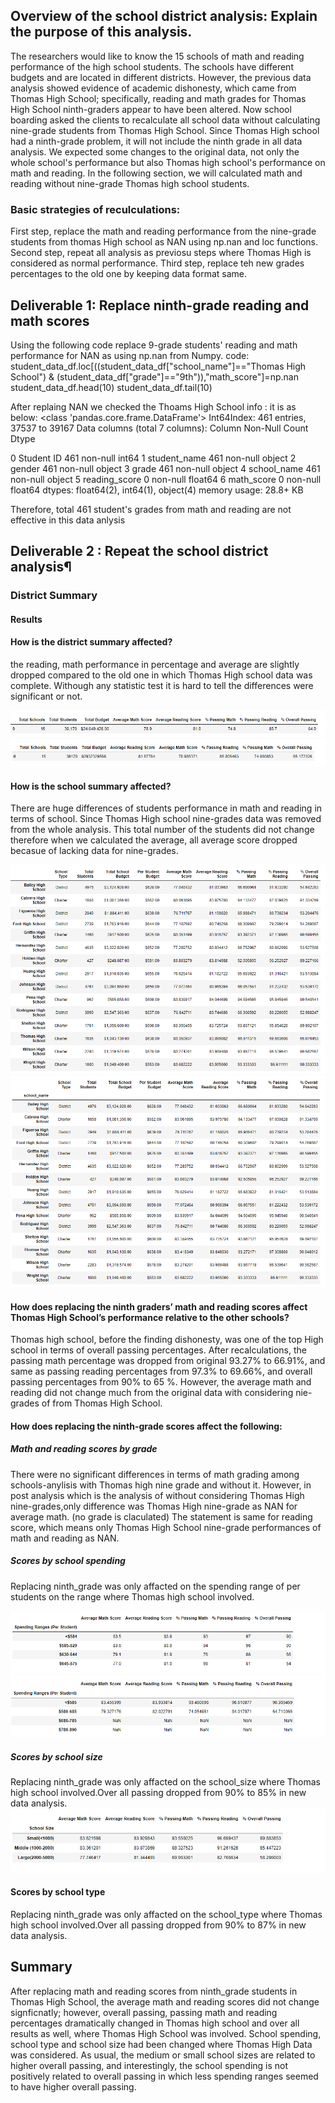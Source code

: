 ## Overview of the school district analysis: Explain the purpose of this analysis.

The researchers would like to know the  15 schools of math and reading performance of the high school students. The schools have different budgets and are located in different districts. 
However, the previous data analysis showed evidence of academic dishonesty, which came from Thomas High School; specifically, reading and math grades for Thomas High School ninth-graders appear to have been altered. 
Now school boarding asked the clients to recalculate all school data without calculating nine-grade students from Thomas High School. Since Thomas High school had a ninth-grade problem, it will not include the ninth grade in all data analysis. 
We expected some changes to the original data, not only the whole school's performance but also Thomas high school's performance on math and reading. In the following section, we will calculated math and reading without nine-grade Thomas high school students.

### Basic strategies of reculculations:

First step, replace the math and reading performance from the nine-grade students from thomas High school as NAN using np.nan and loc functions.
Second step, repeat all analysis as previosu steps where Thomas High is considered as normal performance.
Third step, replace teh new grades percentages to the old one by keeping data format same.

## Deliverable 1: Replace ninth-grade reading and math scores

Using the following code replace 9-grade students' reading and math performance for NAN as using np.nan from Numpy.
code: student_data_df.loc[((student_data_df["school_name"]=="Thomas High School") & (student_data_df["grade"]=="9th")),"math_score"]=np.nan
student_data_df.head(10)
student_data_df.tail(10)


After replaing NAN we checked the Thoams High School info : it is as below: <class 'pandas.core.frame.DataFrame'> Int64Index: 461 entries, 37537 to 39167 Data columns (total 7 columns): Column Non-Null Count Dtype

0 Student ID 461 non-null int64
1 student_name 461 non-null object 2 gender 461 non-null object 3 grade 461 non-null object 4 school_name 461 non-null object 5 reading_score 0 non-null float64 6 math_score 0 non-null float64 dtypes: float64(2), int64(1), object(4) memory usage: 28.8+ KB

Therefore, total 461 student's grades from math and reading are not effective in this data anlysis

## Deliverable 2 : Repeat the school district analysis¶

### District Summary

#### Results

#### How is the district summary affected?

the reading, math performance in percentage and average are slightly dropped compared to the old one in which Thomas High school data was complete. Withough any statistic test it is hard to tell the differences were significant or not.

![Alt text](/Resources/new_district_summary_df.png) 
![Alt text](/Resources/ols_district_summary_df.png)

#### How is the school summary affected?

There are huge differences of students performance in math and reading in terms of school. Since Thomas High school nine-grades data was removed from the whole analysis. This total number of the students did not change therefore when we calculated the average, all average score dropped becasue of lacking data for nine-grades.

![Alt text](/Resources/new_per_school_summary.png)
![Alt text](/Resources/old_per_school_summary.png)

#### How does replacing the ninth graders’ math and reading scores affect Thomas High School’s performance relative to the other schools?

Thomas high school, before the finding dishonesty, was one of the top High school in terms of overall passing percentages. After recalculations,  the passing math percentage  was dropped from original 93.27% to 66.91%, and same as passing reading percentages from 97.3% to 69.66%, and overall passing percentages from 90% to 65 %. However, the average math and reading did not change much from the original data with considering nie-grades of from Thomas High School. 


#### How does replacing the ninth-grade scores affect the following:


##### Math and reading scores by grade


There were no significant differences in terms of math grading among schools-anylisis with Thomas high nine grade and without it. However, in post analysis which is the analysis of without considering Thomas High nine-grades,only difference was Thomas High nine-grade as NAN for average math. (no grade is claculated) The statement is same for reading score, which means only Thomas High School nine-grade performances of math and reading as NAN.


##### Scores by school spending

Replacing ninth_grade was only affacted on the spending range of per students on the range where Thomas high school involved.

![Alt text](/Resources/old_spending_summary.png)
![Alt text](/Resources/new_spending_rage.png)

##### Scores by school size

Replacing ninth_grade was only affacted on the school_size where Thomas high school involved.Over all passing dropped from 90% to 85% in new data analysis.
![Alt text](/Resources/new_school_size.png)

#### Scores by school type

Replacing ninth_grade was only affacted on the school_type where Thomas high school involved.Over all passing dropped from 90% to 87% in new data analysis.

## Summary

After replacing math and reading scores from ninth_grade students in Thomas High School, the average math and reading scores did not change signficnatly; however, overall passing, passing  math and reading percentages dramatically changed in Thomas high school and over all results as well, where Thomas High School was involved. School spending, school type and school size had been changed where Thomas High Data was considered. As usual, the medium or small school sizes are related to higher overall passing, and interestingly, the school spending  is not positively related to overall passing in which less spending ranges seemed to have higher overall passing. 


```python

```
